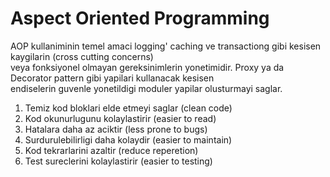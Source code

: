 <h1> Aspect Oriented Programming </h1>

<p> AOP kullaniminin temel amaci logging' caching ve transactiong gibi kesisen kaygilarin (cross cutting concerns) <br>
veya fonksiyonel olmayan gereksinimlerin yonetimidir. Proxy ya da Decorator pattern gibi yapilari kullanacak kesisen <br>
endiselerin guvenle yonetildigi moduler yapilar olusturmayi saglar.
</p>


<ol>
<li>Temiz kod bloklari elde etmeyi saglar (clean code) </li>
<li>Kod okunurlugunu kolaylastirir (easier to read)</li>
<li>Hatalara daha az aciktir (less prone to bugs)</li>
<li>Surdurulebilirligi daha kolaydir (easier to maintain)</li>
<li>Kod tekrarlarini azaltir (reduce reperetion)</li>
<li>Test sureclerini kolaylastirir (easier to testing)</li>
</ol>
